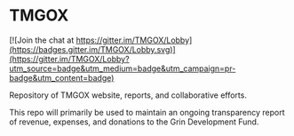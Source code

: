 # TMGOX

[![Join the chat at https://gitter.im/TMGOX/Lobby](https://badges.gitter.im/TMGOX/Lobby.svg)](https://gitter.im/TMGOX/Lobby?utm_source=badge&utm_medium=badge&utm_campaign=pr-badge&utm_content=badge)

Repository of TMGOX website, reports, and collaborative efforts.

This repo will primarily be used to maintain an ongoing transparency report of revenue, expenses, and donations to the Grin Development Fund.

